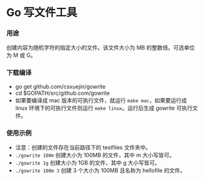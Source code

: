 # Go 写文件工具

### 用途

创建内容为随机字符的指定大小的文件。该文件大小为 MB 的整数倍。可选单位为 M 或 G。

### 下载编译

- go get github.com/csxuejin/gowrite
- cd $GOPATH/src/github.com/gowrite
- 如果要编译成 mac 版本的可执行文件，就运行 `make mac`，如果要运行成 linux 环境下的可执行文件则运行 `make linux`。运行后生成 gowrite 可执行文件。

### 使用示例

- 注意：创建的文件存在当前路径下的 testfiles 文件夹中。
- `./gowrite 100m`  创建大小为 100MB 的文件，其中 m 大小写皆可。
- `./gowrite 1g` 创建大小为 1GB 的文件，其中 g 大小写皆可。
- `./gowrite 100m 3` 创建 3 个大小为 100MB 且名称为 hellofile 的文件。